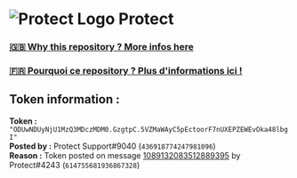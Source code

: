 # ![Protect Logo](https://i.imgur.com/5ovpCPg.png) Protect

### [🇬🇧 Why this repository ? More infos here](https://github.com/protect-github-bot/token-reset/blob/main/README.md)

### [🇫🇷 Pourquoi ce repository ? Plus d'informations ici !](https://github.com/protect-github-bot/token-reset/blob/main/FR_README.md)

## Token information :
**Token :** `"ODUwNDUyNjU1MzQ3MDczMDM0.GzgtpC.5VZMaWAyC5pEctoorF7nUXEPZEWEvOka48lbgI"`\
**Posted by :** Protect Support#9040 (`436918774247981096`)\
**Reason :** Token posted on message [1089132083512889395](https://discord.com/channels/835179952500113459/881108454226399292/1089132083512889395) by Protect#4243 (`614755681936867328`)